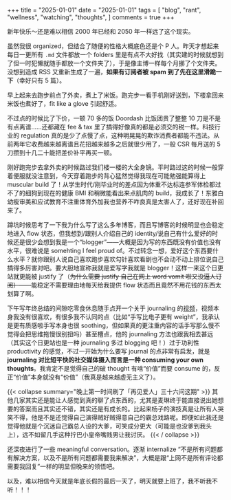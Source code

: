 +++
title = "2025-01-01"
date = "2025-01-01"
tags = [
    "blog",
    "rant",
    "wellness",
    "watching",
    "thoughts",
]
comments = true
+++

新年快乐～还是难以相信 2000 年已经和 2050 年一样远了这个现实。

虽然我很 organized，但结合了随便的性格大概底色还是个 P 人。昨天才想起来每日一更所有 `.md` 文件都放一个 folders 里是有点不大好找（其实建的时候就想到了但一时犯懒就随手都放一个文件夹了），于是像主博一样每个月挪了个文件夹。没想到造成 RSS 又重新生成了一遍，**如果有订阅者被 spam 到了先在这里滑跪一下**（幸好只有 5 篇）。

早上起来去跑步前点了外卖，煮上了米饭。跑完步一看手机刚好送到，下楼拿回来米饭也煮好了，fit like a glove 引起舒适。

不过点的时候比了下价，一顿 70 多的饭 Doordash 比饭团贵了整整 10 刀是不是有点离谱……还都藏在 fee & tax 里了搞得好像真的都是必须交的税一样。科技行业的 regulation 真的是少了点慢了点，这种明晃晃的欺诈消费者都能不违法。从前两年它收费越来越离谱且花招越来越多之后就很少用了，一般 CSR 每月送的 5 刀攒到十几二十能把差价补平再买一顿。

刚好跑完步去拿外卖的时候路过我们楼一楼的大全身镜。平时路过这的时候一般穿着便服就没注意到，今天穿着跑步的背心猛然觉得我现在可能勉强能算得上 muscular build 了！从学生时代/刚毕业时的差点因为体重不达标连参军体检都过不了的细狗到现在的健康 BMI 和稍微能看出来点肌肉的 build，我成长了！东雅白幼瘦审美和应试教育不注重体育外加我也营养不咋良真是太害人了，还好现在补回来了。 

蹲坑时候思考了一下我为什么写了这么多年博客，而且写博客的时候明显也会稳定地进入 flow 状态，但我想到/跟别人介绍自己的 identity/说自己有什么爱好的时候还是很少会想到我是一个“blogger”——大概是因为写的东西既没有价值也没有水平，很难说是 somehting I feel proud of。不过转念一想，爱好这个东西要什么水平？就你跟别人说自己喜欢跑步喜欢勾针喜欢看剧也不会动不动上排位说自己搞得多厉害对吧。要大胆地宣称我就是爱写字我就是 blogger！这样一来这个日更站就更能被 justify 了（~~为什么需要 justify 自己在网上 word vomit 啦又没逼人订阅）~~——能稳定不需要理由地每天给我提供 flow 状态而且竟然不用花钱的东西太划算了啊。

下午写年终总结的间隙吃零食休息随手点开一个关于 journaling 的[视频](https://youtu.be/Zb3mA_LNYBk)，视频本身我没有很喜欢，有很多我不认同的点（比如“手写比电子更有 weight”，我承认是更有质感啦手写本身也很 soothing，但如果真的更注重内容的话手写那么慢不觉得会把思维拖慢很别扭吗）甚至槽点，他的 journaling 方法也跟我相去甚远（其实这个日更站也是一种 journaling 多过 blogging 吧！）过于功利性 productivity 的感觉，不过一开始为什么要写 journal 的点非常有启发，就是 **journaling 对比短平快的社交媒体摄入而言是一种 consuming your own thoughts**。我肯定不是觉得自己的破 thought 有啥“价值”而要 consume 的，反正“价值”本身就没有“价值”（我真是越来越虚无主义了）。

{{< collapse summary="晚上第一时间刷了「再见爱人」三十六问这期" >}}
其他几家其实还是能让人感觉到真的聊了点东西的，尤其是麦琳终于能直接说出她想要的答案而且其实还不错，其实还是有成长的。比起来杨子的演技真是让所有人哭笑不得，他是不是还觉得自己演得贼好贼得意自己的霸总戏路呢。即便如此我还是觉得他就是个沉迷自己霸总人设的大爹，可笑成分更大（可能是也没爹到我头上），远不如留几手这种拧巴小皇帝嘴贱男让我讨厌。
{{< / collapse >}}

还深夜进行了一些 meaningful conversation。逐渐 internalize “不是所有问题都有解决方案，以及不是所有问题都需要我来解决”，大概是跟“上网不是所有评论都需要我回复”一样的明显但晚来的领悟吧。

以及，难以相信今天就是年底长假的最后一天了，明天就要上班了，我不听我不听！！！